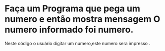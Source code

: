 # Faça um Programa que pega um numero e então mostra mensagem O numero informado foi numero.
Neste código o usuário digitar um numero,este numero sera impresso . 
